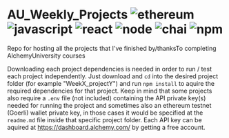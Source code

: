 # AU_Weekly_Projects ![ethereum](https://img.shields.io/badge/Ethereum-3C3C3D?logo=ethereum&logoColor=fff&style=for-the-badge) ![javascript](https://img.shields.io/badge/JavaScript-F7DF1E?style=for-the-badge&logo=JavaScript&logoColor=white) ![react](https://img.shields.io/badge/React-20232A?style=for-the-badge&logo=react&logoColor=61DAFB) ![node](https://img.shields.io/badge/Node.js-43853D?style=for-the-badge&logo=node.js&logoColor=white) ![chai](https://img.shields.io/badge/chai.js-323330?style=for-the-badge&logo=chai&logoColor=red) ![npm](https://img.shields.io/badge/npm-CB3837?style=for-the-badge&logo=npm&logoColor=white) 
Repo for hosting all the projects that I've finished by/thanksTo completing AlchemyUniversity courses


Downloading each project dependencies is needed in order to run / test each project independently. Just download and `cd` into the desired project folder (for example "WeekX_projectY") and run `npm install` to aquire the required dependencies for that project. 
Keep in mind that some projects also require a `.env` file (not included) containing the API private key(s) needed for running the project and sometimes also an ethereum testnet (Goerli) wallet private key, in those cases it would be specified at the `readme.md` file inside that specific project folder. Each API key can be aquired at https://dashboard.alchemy.com/ by getting a free account.
